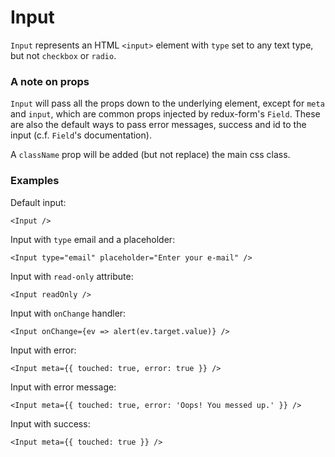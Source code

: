 # Input
`Input` represents an HTML `<input>` element with `type` set to any text type, but not `checkbox` or `radio`.

### A note on props
`Input` will pass all the props down to the underlying element, except for `meta` and `input`, which are common props injected by redux-form's `Field`. These are also the default ways to pass error messages, success and id to the input (c.f. `Field`'s documentation).

A `className` prop will be added (but not replace) the main css class.

### Examples
Default input:
```react
<Input />
```

Input with `type` email and a placeholder:
```react
<Input type="email" placeholder="Enter your e-mail" />
```

Input with `read-only` attribute:
```react
<Input readOnly />
```

Input with `onChange` handler:
```react
<Input onChange={ev => alert(ev.target.value)} />
```

Input with error:
```react
<Input meta={{ touched: true, error: true }} />
```

Input with error message:
```react
<Input meta={{ touched: true, error: 'Oops! You messed up.' }} />
```

Input with success:
```react
<Input meta={{ touched: true }} />
```
